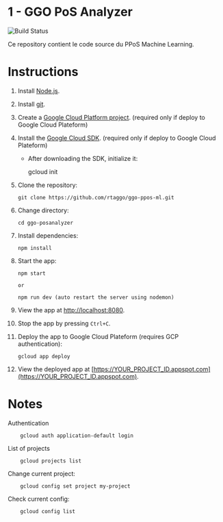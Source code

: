 # 1 - GGO PoS Analyzer

![Build Status][ci-badge]

Ce repository contient le code source du PPoS Machine Learning. 

[ci-badge]: https://storage.googleapis.com/nodejs-getting-started-tests-badges/1-tests.svg

# Instructions

1.  Install [Node.js](https://nodejs.org/en/).
1.  Install [git](https://git-scm.com/).
1.  Create a [Google Cloud Platform project](https://console.cloud.google.com). (required only if deploy to Google Cloud Plateform)
1.  Install the [Google Cloud SDK](https://cloud.google.com/sdk/). (required only if deploy to Google Cloud Plateform)

    * After downloading the SDK, initialize it:

        gcloud init

1.  Clone the repository:

        git clone https://github.com/rtaggo/ggo-ppos-ml.git

1.  Change directory:

        cd ggo-posanalyzer

1.  Install dependencies:

        npm install

1.  Start the app:

        npm start

        or 

        npm run dev (auto restart the server using nodemon)


1.  View the app at [http://localhost:8080](http://localhost:8080).

1.  Stop the app by pressing `Ctrl+C`.

1.  Deploy the app to Google Cloud Plateform (requires GCP authentication):

        gcloud app deploy

1.  View the deployed app at [https://YOUR_PROJECT_ID.appspot.com](https://YOUR_PROJECT_ID.appspot.com).



# Notes

Authentication

        gcloud auth application-default login

List of projects

        gcloud projects list

Change current project:

        gcloud config set project my-project

Check current config:

        gcloud config list


